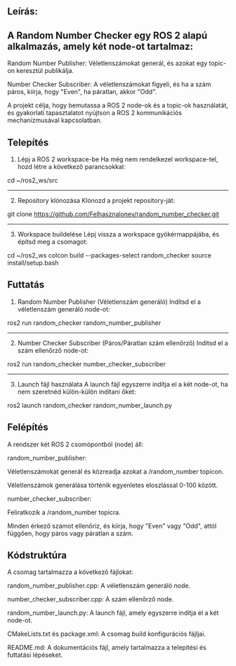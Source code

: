 Leírás:
-----------------------------------------------
A Random Number Checker egy ROS 2 alapú alkalmazás, amely két node-ot tartalmaz:
----------------------------------------------------------------------------------------
Random Number Publisher: Véletlenszámokat generál, és azokat egy topic-on keresztül publikálja.

Number Checker Subscriber: A véletlenszámokat figyeli, és ha a szám páros, kiírja, hogy "Even", ha páratlan, akkor "Odd".

A projekt célja, hogy bemutassa a ROS 2 node-ok és a topic-ok használatát, és gyakorlati tapasztalatot nyújtson a ROS 2 kommunikációs mechanizmusával kapcsolatban.

Telepítés
------------------------------------------------------------------
1. Lépj a ROS 2 workspace-be
Ha még nem rendelkezel workspace-tel, hozd létre a következő parancsokkal:


cd ~/ros2_ws/src

----------------------------------------
2. Repository klónozása
Klónozd a projekt repository-ját:


git clone https://github.com/Felhasznalonev/random_number_checker.git

---------------------------------------------------------------------
3. Workspace buildelése
Lépj vissza a workspace gyökérmappájába, és építsd meg a csomagot:


cd ~/ros2_ws
colcon build --packages-select random_checker
source install/setup.bash

Futtatás
--------------------------------------------
1. Random Number Publisher (Véletlenszám generáló)
Indítsd el a véletlenszám generáló node-ot:


ros2 run random_checker random_number_publisher

------------------------------------------------------
2. Number Checker Subscriber (Páros/Páratlan szám ellenőrző)
Indítsd el a szám ellenőrző node-ot:


ros2 run random_checker number_checker_subscriber

---------------------------------------------------------------
3. Launch fájl használata
A launch fájl egyszerre indítja el a két node-ot, ha nem szeretnéd külön-külön indítani őket:

ros2 launch random_checker random_number_launch.py

Felépítés
----------------------------
A rendszer két ROS 2 csomópontból (node) áll:

random_number_publisher:

Véletlenszámokat generál és közreadja azokat a /random_number topicon.

Véletlenszámok generálása történik egyenletes eloszlással 0-100 között.

number_checker_subscriber:

Feliratkozik a /random_number topicra.

Minden érkező számot ellenőriz, és kiírja, hogy "Even" vagy "Odd", attól függően, hogy páros vagy páratlan a szám.

Kódstruktúra
------------------------------------------------------------------------------
A csomag tartalmazza a következő fájlokat:

random_number_publisher.cpp: A véletlenszám generáló node.

number_checker_subscriber.cpp: A szám ellenőrző node.

random_number_launch.py: A launch fájl, amely egyszerre indítja el a két node-ot.

CMakeLists.txt és package.xml: A csomag build konfigurációs fájljai.

README.md: A dokumentációs fájl, amely tartalmazza a telepítési és futtatási lépéseket.
